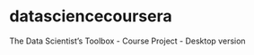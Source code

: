 ﻿datasciencecoursera
===================

The Data Scientist’s Toolbox - Course Project - Desktop version

